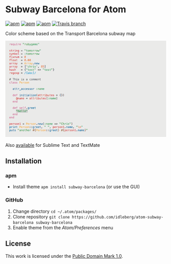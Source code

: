 # Subway Barcelona for Atom

[![apm](https://img.shields.io/apm/l/subway-barcelona.svg?style=flat-square)](https://atom.io/themes/subway-barcelona)
[![apm](https://img.shields.io/apm/v/subway-barcelona.svg?style=flat-square)](https://atom.io/themes/subway-barcelona)
[![apm](https://img.shields.io/apm/dm/subway-barcelona.svg?style=flat-square)](https://atom.io/themes/subway-barcelona)
[![Travis branch](https://img.shields.io/travis/idleberg/atom-subway-barcelona/master.svg?style=flat-square)](https://travis-ci.org/idleberg/atom-subway-barcelona)

Color scheme based on the Transport Barcelona subway map

![Screenshot](https://raw.githubusercontent.com/idleberg/atom-subway-barcelona/master/preview.png)

Also [available](https://github.com/idleberg/Subway.tmTheme) for Sublime Text and TextMate

## Installation

### apm

* Install theme `apm install subway-barcelona` (or use the GUI)

### GitHub

1. Change directory `cd ~/.atom/packages/`
2. Clone repository `git clone https://github.com/idleberg/atom-subway-barcelona subway-barcelona`
3. Enable theme from the *Atom/Preferences* menu

## License

This work is licensed under the [Public Domain Mark 1.0](LICENSE.md).